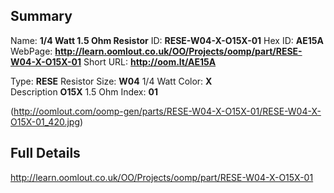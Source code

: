 

 ## Summary
Name: __1/4 Watt 1.5 Ohm Resistor__
ID: __RESE-W04-X-O15X-01__
Hex ID: __AE15A__
WebPage: __http://learn.oomlout.co.uk/OO/Projects/oomp/part/RESE-W04-X-O15X-01__
Short URL: __http://oom.lt/AE15A__

Type: __RESE__ Resistor 
Size: __W04__ 1/4 Watt 
Color: __X__  
Description __O15X__ 1.5 Ohm 
Index: __01__


(http://oomlout.com/oomp-gen/parts/RESE-W04-X-O15X-01/RESE-W04-X-O15X-01_420.jpg)


 ## Full Details
 http://learn.oomlout.co.uk/OO/Projects/oomp/part/RESE-W04-X-O15X-01














